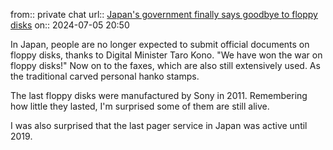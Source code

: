 from:: private chat
url:: [Japan's government finally says goodbye to floppy disks](https://www.bbc.com/news/articles/cx82407j1v3o)
on:: 2024-07-05 20:50

In Japan, people are no longer expected to submit official documents on floppy disks, thanks to Digital Minister Taro Kono. "We have won the war on floppy disks!" Now on to the faxes, which are also still extensively used. As the traditional carved personal hanko stamps.

The last floppy disks were manufactured by Sony in 2011. Remembering how little they lasted, I'm surprised some of them are still alive.

I was also surprised that the last pager service in Japan was active until 2019.
